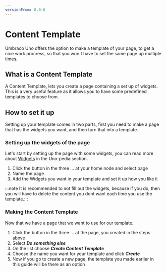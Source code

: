 ```yaml
---
versionFrom: 8.0.0
---
```


# Content Template

Umbraco Uno offers the option to make a template of your page, to get a nice work procress, so that you won't have to set the same page up multiple times.

## What is a Content Template

A Content Template, lets you create a page containing a set up of widgets.
This is a very useful feature as it allows you to have some predefined templates to choose from.

## How to set it up

Setting up your template comes in two parts, first you need to make a page that has the widgets you want, and then turn that into a template.

### Setting up the widgets of the page

Let's start by setting up the page with some widgets, you can read more about [Widgets](../../Uno-pedia/Widgets/index.md) in the Uno-pedia section.

1. Click the  button in the three ... at your home node and select page
2. Name the page
3. Add the Widgets you want in your template and set it up how you like it

:::note It is recommended to not fill out the widgets, because if you do, then you will have to delete the content you dont want each time you use the template.:::

### Making the Content Template

Now that we have a page that we want to use for our template.

1. Click the button in the three ... at the page, you created in the steps above
2. Select ***Do something else***
3. On the list choose ***Create Content Template***
4. Choose the name you want for your template and click ***Create***
5. Now if you go to create a new page, the template you made earlier in this guide will be there as an option